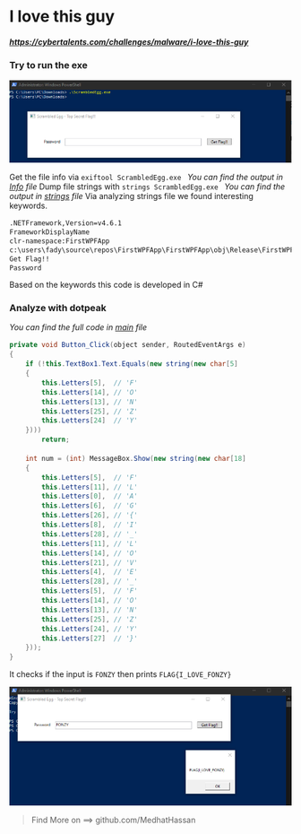 # I love this guy
##### https://cybertalents.com/challenges/malware/i-love-this-guy

### Try to run the exe 
![alt text](images/image.png)


Get the file info via `exiftool ScrambledEgg.exe `
*You can find the output in [Info](Info.txt) file* 
Dump file strings with `strings ScrambledEgg.exe `
*You can find the output in [strings](Strings.txt) file* 
Via analyzing strings file we found interesting keywords.
```
.NETFramework,Version=v4.6.1
FrameworkDisplayName
clr-namespace:FirstWPFApp
c:\users\fady\source\repos\FirstWPFApp\FirstWPFApp\obj\Release\FirstWPFApp.pdb
Get Flag!!
Password
```
Based on the keywords this code is developed in C#

### Analyze with dotpeak
*You can find the full code in [main](main.cs) file*
```java
private void Button_Click(object sender, RoutedEventArgs e)
{
    if (!this.TextBox1.Text.Equals(new string(new char[5]
    {
        this.Letters[5],  // 'F'
        this.Letters[14], // 'O'
        this.Letters[13], // 'N'
        this.Letters[25], // 'Z'
        this.Letters[24]  // 'Y'
    })))
        return;

    int num = (int) MessageBox.Show(new string(new char[18]
    {
        this.Letters[5],  // 'F'
        this.Letters[11], // 'L'
        this.Letters[0],  // 'A'
        this.Letters[6],  // 'G'
        this.Letters[26], // '{'
        this.Letters[8],  // 'I'
        this.Letters[28], // '_'
        this.Letters[11], // 'L' 
        this.Letters[14], // 'O'
        this.Letters[21], // 'V'
        this.Letters[4],  // 'E'
        this.Letters[28], // '_'
        this.Letters[5],  // 'F'
        this.Letters[14], // 'O'
        this.Letters[13], // 'N'
        this.Letters[25], // 'Z'
        this.Letters[24], // 'Y'
        this.Letters[27]  // '}'
    }));
}

```

It checks if the input is `FONZY` then prints `FLAG{I_LOVE_FONZY}`


![alt text](images/image-1.png)

>Find More on ==> github.com/MedhatHassan 